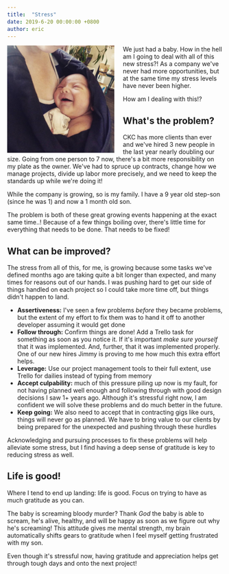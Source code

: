 ```yaml
---
title:  "Stress"
date: 2019-6-20 00:00:00 +0800
author: eric
---
```



<div style="text-align: center; width: 250px; float: left; padding-right: 20px;">
    <img src="/assets/images/articles/tyrone.png" class="img-bordered">
</div>

We just had a baby. How in the hell am I going to deal with all of this new stress?! As a company we've never had more
opportunities, but at the same time my stress levels have never been higher.

How am I dealing with this!?

<!--more-->

## What's the problem?

CKC has more clients than ever and we've hired 3 new people in the last year nearly doubling our size. Going from one
person to 7 now, there's a bit more responsibility on my plate as the owner. We've had to spruce up contracts, change
how we manage projects, divide up labor more precisely, and we need to keep the standards up while we're doing it!

While the company is growing, so is my family. I have a 9 year old step-son (since he was 1) and now a 1 month old son.

The problem is both of these great growing events happening at the exact same time..! Because of a few things boiling over, 
there's little time for everything that needs to be done. That needs to be fixed!


## What can be improved?

The stress from all of this, for me, is growing because some tasks we've defined months ago are taking quite a bit longer
than expected, and many times for reasons out of our hands. I was pushing hard to get our side of things handled on each project 
so I could take more time off, but things didn't happen to land.

 * **Assertiveness:** I've seen a few problems _before_ they became problems, but the extent of my effort to fix them was to
 hand it off to another developer assuming it would get done
 * **Follow through:** Confirm things are done! Add a Trello task for something as soon as you notice it. If it's important 
 _make sure yourself_ that it was implemented. And, further, that it was implemented properly. One of our new hires Jimmy
 is proving to me how much this extra effort helps.
 * **Leverage:** Use our project management tools to their full extent, use Trello for dailies instead of typing from memory
 * **Accept culpability:** much of this pressure piling up now is my fault, for not having planned well enough and following
through with good design decisions I saw 1+ years ago. Although it's stressful right now, I am confident we will solve
these problems and do much better in the future. 
 * **Keep going:** We also need to accept that in contracting gigs like ours, things will never go as planned. We have to
 bring value to our clients by being prepared for the unexpected and pushing through these hurdles
 
 
Acknowledging and pursuing processes to fix these problems will help alleviate some stress, but I find having a deep
sense of gratitude is key to reducing stress as well.
 

## Life is good!

Where I tend to end up landing: life is good. Focus on trying to have as much gratitude as you can.

The baby is screaming bloody murder? Thank *God* the baby is able to scream, he's alive, healthy, and will
be happy as soon as we figure out why he's screaming! This attitude gives me mental strength, my brain
automatically shifts gears to gratitude when I feel myself getting frustrated with my son.

Even though it's stressful now, having gratitude and appreciation helps get through tough days and onto the next project!
